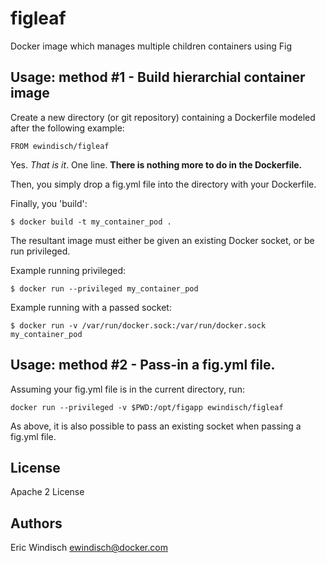 figleaf
=======

Docker image which manages multiple children containers using Fig

Usage: method #1 - Build hierarchial container image
----------------------------------------------------

Create a new directory (or git repository) containing a Dockerfile
modeled after the following example:

```FROM ewindisch/figleaf```

Yes. *That is it*. One line. **There is nothing more to do in the Dockerfile.**

Then, you simply drop a fig.yml file into the directory with your Dockerfile.

Finally, you 'build':

```$ docker build -t my_container_pod .```

The resultant image must either be given an existing Docker socket, or be run privileged.

Example running privileged:

```$ docker run --privileged my_container_pod```

Example running with a passed socket:

```$ docker run -v /var/run/docker.sock:/var/run/docker.sock my_container_pod```


Usage: method #2 - Pass-in a fig.yml file.
------------------------------------------

Assuming your fig.yml file is in the current directory, run:
```
docker run --privileged -v $PWD:/opt/figapp ewindisch/figleaf
```

As above, it is also possible to pass an existing socket when passing a fig.yml file.

License
-------
Apache 2 License

Authors
-------
Eric Windisch <ewindisch@docker.com>
